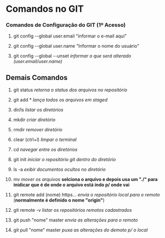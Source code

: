 # Comandos no GIT

### Comandos de Configuração do GIT (1º Acesso)

1. git config --global user.email "informar o e-mail aqui"

2. git config --global user.name "Informar o nome do usuário"

3. git config --global --unset *informar o que será alterado (user.email/user.name)*

## Demais Comandos

1. git status *retorna o status dos arquivos no repositório*

2. git add * *lança todos os arquivos em staged*

3. dir/ls *listar os diretórios*

4. mkdir *criar diretório*

5. rmdir *remover diretório*

6. clear (ctrl+l) *limpar o terminal*

7. cd *navegar entre os diretórios*

8. git init *iniciar o repositório git dentro do diretório*

9. ls -a *exibir documentos ocultos no diretório*

10. mv *mover os arquivos* **selciona o arquivo e depois usa um "./" para inidicar que é de onde o arquivo está indo p/ onde vai**

11. git remote add (nome) https... *envia o repositório local para o remoto* (**normalmente é definido o nome "origin"**)

12. git remote -v *listar os repositórios remotos cadastrados*

13. git push "nome" master *envia as alterações para o remoto*

14. git pull "nome" master *puxa as alterações do demoto p/ o local*


